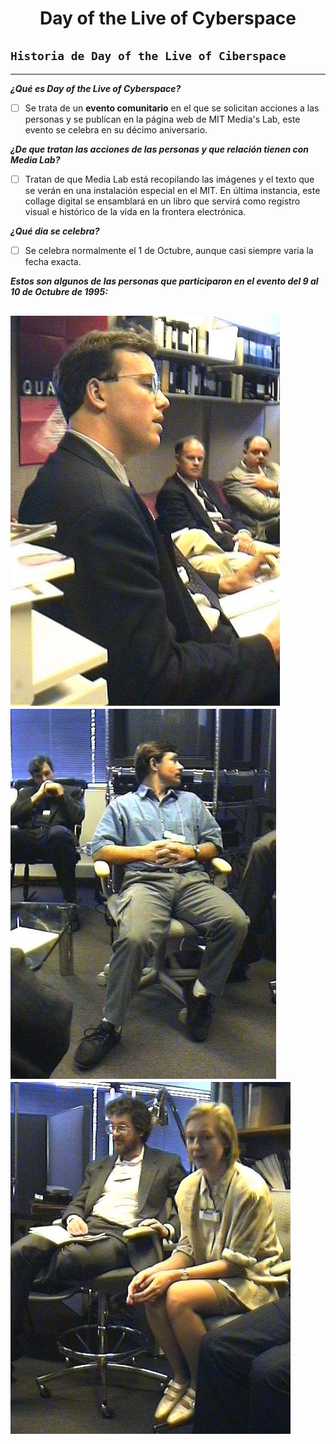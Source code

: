 <center> <h1>Day of the Live of Cyberspace</h1> </center>

## `Historia de Day of the Live of Ciberspace`
-------------------------------------------------  

**_¿Qué es Day of the Live of Cyberspace?_**
- [ ] Se trata de un **evento comunitario** en el que se solicitan acciones a las personas y se publican en la página web de MIT Media's Lab, este evento se celebra en su décimo aniversario.  

**_¿De que tratan las acciones de las personas y que relación tienen con Media Lab?_**  

- [ ] Tratan de que Media Lab está recopilando las imágenes y el texto que se verán en una instalación especial en el MIT. En última instancia, este collage digital se ensamblará en un libro que servirá como registro visual e histórico de la vida en la frontera electrónica.  

**_¿Qué dia se celebra?_**  

- [ ] Se celebra normalmente el 1 de Octubre, aunque casi siempre varia la fecha exacta.  

**_Estos son algunos de las personas que participaron en el evento del 9 al 10 de Octubre de 1995:_**  

![Participante1](https://github.com/OscarLopez25032004/SMX2-M8UF1A1-HistoriaWeb-1995-1996-DayOfTheLiveOfCiberspace-OscarL/blob/main/ttt04.jpg "Participante1")
![Participante2](https://github.com/OscarLopez25032004/SMX2-M8UF1A1-HistoriaWeb-1995-1996-DayOfTheLiveOfCiberspace-OscarL/blob/main/ttt09.jpg "Participante2")
![Participante3](https://github.com/OscarLopez25032004/SMX2-M8UF1A1-HistoriaWeb-1995-1996-DayOfTheLiveOfCiberspace-OscarL/blob/main/ttt10.jpg "Participante3")  
-------------------------------------------------
